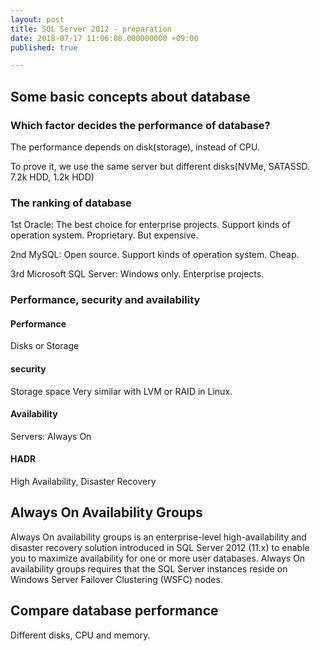 ```yaml
---
layout: post
title: SQL Server 2012 - preparation
date: 2018-07-17 11:06:08.000000000 +09:00
published: true

---
```


## Some basic concepts about database

### Which factor decides the performance of database?
The performance depends on disk(storage), instead of CPU.
 
 To prove it, we use the same server but different disks(NVMe, SATASSD. 7.2k HDD, 1.2k HDD)
 
### The ranking of database
1st Oracle: The best choice for enterprise projects. 
            Support kinds of operation system.
            Proprietary.
            But expensive.

2nd MySQL: Open source.
           Support kinds of operation system.
           Cheap.

3rd Microsoft SQL Server: Windows only.
                          Enterprise projects.

### Performance, security and availability
#### Performance
Disks or Storage

#### security
Storage space
Very similar with LVM or RAID in Linux. 

#### Availability 
Servers: Always On

#### HADR
High Availability, Disaster Recovery

## Always On Availability Groups
Always On availability groups is an enterprise-level high-availability and disaster recovery solution introduced in SQL Server 2012 (11.x) to enable you to maximize availability for one or more user databases. Always On availability groups requires that the SQL Server instances reside on Windows Server Failover Clustering (WSFC) nodes. 

## Compare database performance
Different disks, CPU and memory.

